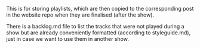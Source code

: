 This is for storing playlists, which are then copied to the corresponding post in the website repo when they are finalised (after the show).

There is a backlog.md file to list the tracks that were not played during a show but are already conveniently formatted (according to styleguide.md), just in case we want to use them in another show.
